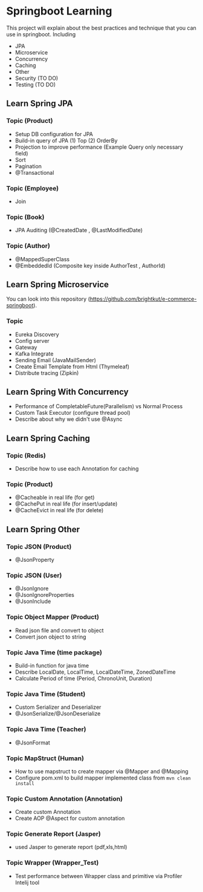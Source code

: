 # Springboot Learning

This project will explain about the best practices and technique that you can use in springboot. Including

- JPA
- Microservice
- Concurrency
- Caching
- Other
- Security (TO DO)
- Testing (TO DO)

## Learn Spring JPA

### Topic (Product)
- Setup DB configuration for JPA
- Build-in query of JPA (1) Top (2) OrderBy
- Projection to improve performance (Example Query only necessary field)
- Sort
- Pagination
- @Transactional

### Topic (Employee)
- Join

### Topic (Book)
- JPA Auditing (@CreatedDate , @LastModifiedDate)

### Topic (Author)
- @MappedSuperClass
- @EmbeddedId (Composite key inside AuthorTest , AuthorId)

## Learn Spring Microservice

You can look into this repository (https://github.com/brightkut/e-commerce-springboot).

### Topic
- Eureka Discovery
- Config server
- Gateway
- Kafka Integrate
- Sending Email (JavaMailSender)
- Create Email Template from Html (Thymeleaf)
- Distribute tracing (Zipkin)

## Learn Spring With Concurrency

- Performance of CompletableFuture(Parallelism) vs Normal Process
- Custom Task Executor (configure thread pool)
- Describe about why we didn't use @Async

## Learn Spring Caching

### Topic (Redis)
- Describe how to use each Annotation for caching

### Topic (Product)
- @Cacheable in real life (for get)
- @CachePut in real life (for insert/update)
- @CacheEvict in real life (for delete)

## Learn Spring Other

### Topic JSON (Product)
- @JsonProperty

### Topic JSON (User)
- @JsonIgnore
- @JsonIgnoreProperties
- @JsonInclude

### Topic Object Mapper (Product)
- Read json file and convert to object
- Convert json object to string

### Topic Java Time (time package)
- Build-in function for java time
- Describe LocalDate, LocalTime, LocalDateTime, ZonedDateTime
- Calculate Period of time (Period, ChronoUnit, Duration)

### Topic Java Time (Student)
- Custom Serializer and Deserializer
- @JsonSerialize/@JsonDeserialize 

### Topic Java Time (Teacher)
- @JsonFormat

### Topic MapStruct (Human)
- How to use mapstruct to create mapper via @Mapper and @Mapping
- Configure pom.xml to build mapper implemented class from `mvn clean install`

### Topic Custom Annotation (Annotation)
- Create custom Annotation
- Create AOP @Aspect for custom annotation

### Topic Generate Report (Jasper)
- used Jasper to generate report (pdf,xls,html)

### Topic Wrapper (Wrapper_Test)
- Test performance between Wrapper class and primitive via Profiler Intelij tool 


